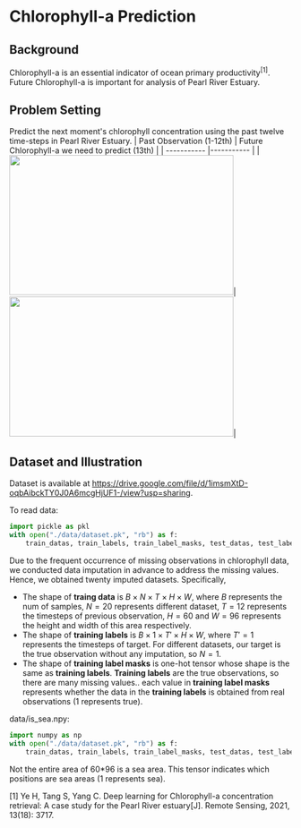 # Chlorophyll-a Prediction
## Background
Chlorophyll-a is an essential indicator of ocean primary productivity<sup>[1]</sup>. Future Chlorophyll-a  is important for analysis of Pearl River Estuary.
## Problem Setting
Predict the next moment's chlorophyll concentration using the past twelve time-steps in Pearl River Estuary.
|    Past Observation (1-12th) | Future Chlorophyll-a we need to predict (13th) | 
|  ----------- |----------- |
|  <img src="https://github.com/Ryanfzhang/Summer-Project/assets/150044070/5fa358d3-4c88-4869-b490-2eafbaa2335c" width="400" height="250"/>|<img src="https://github.com/Ryanfzhang/Summer-Project/assets/150044070/4831b45e-0a03-4f8d-943d-9fb789725d81" width="400" height="250"/>|




## Dataset and Illustration
Dataset is available at https://drive.google.com/file/d/1imsmXtD-oqbAibckTY0J0A6mcgHjUF1-/view?usp=sharing.

To read data:
```python
import pickle as pkl
with open("./data/dataset.pk", "rb") as f:
    train_datas, train_labels, train_label_masks, test_datas, test_labels, test_label_masks = pkl.load(f)
```

Due to the frequent occurrence of missing observations in chlorophyll data, we conducted data imputation in advance to address the missing values. Hence, we obtained twenty imputed datasets. Specifically,

- The shape of **traing data** is $B\times N\times T \times H\times W$, where $B$ represents the num of samples, $N=20$ represents different dataset, $T=12$ represents the timesteps of previous observation, $H=60$ and $W=96$ represents the height and width of this area respectively.
- The shape of **training labels** is $B\times 1\times T' \times H\times W$, where $T'=1$ represents the timesteps of target. For different datasets, our target is the true observation without any imputation, so $N=1$.
- The shape of **training label masks** is one-hot tensor whose shape is the same as **training labels**. **Training labels** are the true observations, so there are many missing values.. each value in **training label masks** represents whether the data in the **training labels**  is obtained from real observations (1 represents true).

data/is_sea.npy:
```python
import numpy as np
with open("./data/dataset.pk", "rb") as f:
    train_datas, train_labels, train_label_masks, test_datas, test_labels, test_label_masks = pkl.load(f)
```
Not the entire area of 60*96 is a sea area. This tensor indicates which positions are sea areas (1 represents sea).

[1] Ye H, Tang S, Yang C. Deep learning for Chlorophyll-a concentration retrieval: A case study for the Pearl River estuary[J]. Remote Sensing, 2021, 13(18): 3717.
